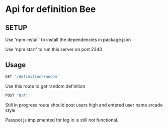 # Api for definition Bee


## SETUP

Use 'npm install' to install the dependencies in package.json

Use 'npm start' to run this server on port 2340

## Usage

```js
GET '/definition/random'
```
Use this route to get random definition

```js
POST 'N/A'
```
Still in progress route should post users high and entered user name arcade style


Passpot js implemented for log in is still not functional.



